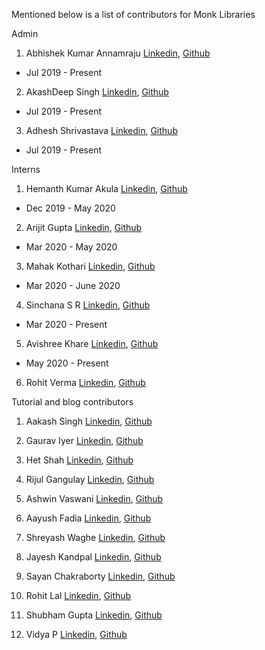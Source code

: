 Mentioned below is a list of contributors for Monk Libraries

Admin
1) Abhishek Kumar Annamraju [Linkedin](https://www.linkedin.com/in/abhishek-kumar-annamraju/), [Github](https://github.com/abhi-kumar) 
  - Jul 2019 - Present

2) AkashDeep Singh [Linkedin](https://www.linkedin.com/in/akashdeepsingh01/), [Github](https://github.com/li8bot) 
  - Jul 2019 - Present
  
3) Adhesh Shrivastava [Linkedin](https://www.linkedin.com/in/adheshshrivastava3/), [Github]()
  - Jul 2019 - Present


Interns 
1) Hemanth Kumar Akula [Linkedin](https://www.linkedin.com/in/akula-hemanth-kumar-8b2877135/), [Github](https://github.com/THEFASHIONGEEK) 
  - Dec 2019 - May 2020
  
2) Arijit Gupta [Linkedin](https://www.linkedin.com/in/arijitgupta42/), [Github](https://github.com/arijitgupta42) 
  - Mar 2020 - May 2020
  
3) Mahak Kothari [Linkedin](https://www.linkedin.com/in/mahak-kothari-001982167/), [Github]() 
  - Mar 2020 - June 2020
  
4) Sinchana S R [Linkedin](https://www.linkedin.com/in/sinchana-s-r-469313132/ ), [Github](https://github.com/sinchubhat) 
  - Mar 2020 - Present

5) Avishree Khare [Linkedin](https://www.linkedin.com/in/avishreekh/), [Github](https://github.com/avishreekh) 
  - May 2020 - Present
  
6) Rohit Verma [Linkedin](https://www.linkedin.com/in/rohit96/), [Github](https://github.com/rohit0906)


Tutorial and blog contributors
1) Aakash Singh [Linkedin](https://www.linkedin.com/in/singh-aakash/), [Github](https://github.com/Aakash1822) 

2) Gaurav Iyer [Linkedin]( https://www.linkedin.com/in/gaurav-iyer-33b29b162/), [Github]() 

3) Het Shah [Linkedin](https://www.linkedin.com/in/het-shah163/), [Github](https://github.com/Het-Shah) 

4) Rijul Gangulay [Linkedin](https://www.linkedin.com/in/rijul-ganguly-22629b162/), [Github]() 

5) Ashwin Vaswani [Linkedin](https://www.linkedin.com/in/ashwin-vaswani-3314aa169/), [Github](https://github.com/ashwinvaswani) 

6) Aayush Fadia [Linkedin](https://www.linkedin.com/in/aayush-fadia-700b27190/), [Github](https://github.com/aayush-fadia) 

7) Shreyash Waghe [Linkedin](https://www.linkedin.com/in/shreyash-waghe-49537b191/), [Github](https://github.com/Shreyashwaghe) 

8) Jayesh Kandpal [Linkedin](https://www.linkedin.com/in/jayesh-kandpal-355995186/), [Github](https://github.com/jayeshk7) 

9) Sayan Chakraborty [Linkedin](https://www.linkedin.com/in/sayanchakraborty581/), [Github](https://github.com/sayangoogle) 

10) Rohit Lal [Linkedin](https://www.linkedin.com/in/rohit-lal/), [Github](https://github.com/take2rohit) 

11) Shubham Gupta [Linkedin](https://www.linkedin.com/in/shubham-gupta-gim/), [Github]() 

12) Vidya P [Linkedin](https://www.linkedin.com/in/vidyapb/), [Github](https://github.com/vidyap-xgboost)
